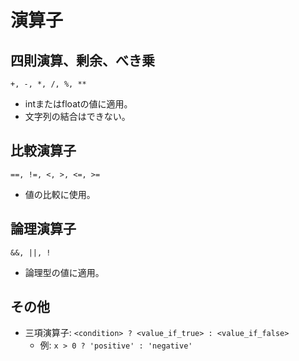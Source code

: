 # 演算子
## 四則演算、剰余、べき乗
`+, -, *, /, %, **`
- intまたはfloatの値に適用。
- 文字列の結合はできない。

## 比較演算子
`==, !=, <, >, <=, >=`
- 値の比較に使用。

## 論理演算子
`&&, ||, !`
- 論理型の値に適用。

## その他
- 三項演算子: `<condition> ? <value_if_true> : <value_if_false>`
  - 例: `x > 0 ? 'positive' : 'negative'`
